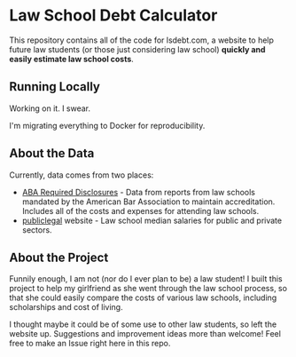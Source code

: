 # Law School Debt Calculator

This repository contains all of the code for lsdebt.com, a website to help future law students (or those just considering law school) **quickly and easily estimate law school costs**. 

## Running Locally

Working on it. I swear. 

I'm migrating everything to Docker for reproducibility. 

## About the Data

Currently, data comes from two places: 

- [ABA Required Disclosures](https://www.abarequireddisclosures.org/Disclosure509.aspx) - Data from reports from law schools mandated by the American Bar Association to maintain accreditation. Includes all of the costs and expenses for attending law schools. 
- [publiclegal](https://www.ilrg.com/rankings/law/median/1/desc/MSPrivate) website - Law school median salaries for public and private sectors. 

## About the Project

Funnily enough, I am not (nor do I ever plan to be) a law student! I built this project to help my girlfriend as she went through the law school process, so that she could easily compare the costs of various law schools, including scholarships and cost of living. 

I thought maybe it could be of some use to other law students, so left the website up. Suggestions and improvement ideas more than welcome! Feel free to make an Issue right here in this repo. 
